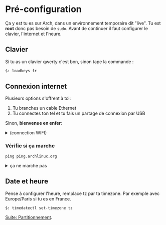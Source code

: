 # Pré-configuration
Ça y est tu es sur Arch, dans un environnement temporaire dit "live".
Tu est **root** donc pas besoin de `sudo`.
Avant de continuer il faut configurer le clavier, l'internet et l'heure.

## Clavier
Si tu as un clavier qwerty c'est bon, sinon tape la commande :
```sh
$: loadkeys fr
```


## Connexion internet
Plusieurs options s'offrent à toi:
1. Tu branches un cable Ethernet
2. Tu connectes ton tel et tu fais un partage de connexion par USB

Sinon, **bienvenue en enfer**:
<details>

<summary>(connection WIFI)</summary>

### WIFI (iwctl)
Tu dois utiliser l'outil `iwctl`
```sh
$: iwctl
```
#### Option manuelle
```c
[iwd]# device list
[iwd]# device name set-property Powered on
[iwd]# station <name> scan
[iwd]# station <name> get-networks
[iwd]# station <name> connect SSID
```
#### Pin WPS
```c
[iwd]# wsc list
[iwd]# wsc device push-button
```
</details>




### Vérifie si ça marche
```
ping ping.archlinux.org
```

<details>

<summary>ça ne marche pas</summary>

#### Si ça ne marche pas
```
ip link
```
regarde si ta carte réseau est UP 
si ce n'est pas le cas
```
$: rfkill
ID TYPE      DEVICE      SOFT      HARD
 0 bluetooth hci0   unblocked unblocked
 1 wlan      phy0   unblocked unblocked
 
$: rfkill unblock wlan
```

Puis 
```
ip a
```
Pour voir si tu as une IP (sous la forme `192.168.1.X` si tu es sur un réseau normal et un truc chelou sinon).

Si tu en as une et pas de connexion c'est le réseau le problème, sinon recommence.

</details>


## Date et heure

Pense à configurer l'heure, remplace tz par ta timezone. Par exemple avec Europe/Paris si tu es en France.
```sh
$: timedatectl set-timezone tz
```




[Suite: Partitionnement](./03-partitionnement.md).
